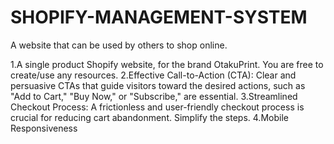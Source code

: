 # SHOPIFY-MANAGEMENT-SYSTEM
A website that can be used by others to shop online.

1.A single product Shopify website, for the brand OtakuPrint. You are free to create/use any
resources.
2.Effective Call-to-Action (CTA): Clear and persuasive CTAs that guide visitors toward the desired
actions, such as "Add to Cart," "Buy Now," or "Subscribe," are essential.
3.Streamlined Checkout Process: A frictionless and user-friendly checkout process is crucial for
reducing cart abandonment. Simplify the steps.
4.Mobile Responsiveness

